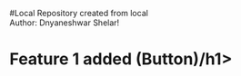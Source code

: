 #Local Repository created from local
<br>
Author: Dnyaneshwar Shelar!
<br>
<h1> Feature 1 added (Button)/h1>
